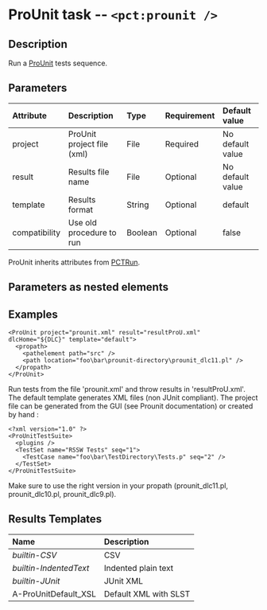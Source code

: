 # ProUnit task -- `<pct:prounit />`

## Description

Run a [ProUnit](http://prounit.sourceforge.net) tests sequence.

## Parameters

| **Attribute**| **Description**| **Type**| **Requirement**| **Default value**|
|:-------------|:---------------|:--------|:---------------|:-----------------|
|project       |ProUnit project file (xml)|File     |Required        |No default value  |
|result        |Results file name|File     |Optional        |No default value  |
|template      |Results format  |String   |Optional        |default           |
|compatibility |Use old procedure to run|Boolean  |Optional        |false             |

ProUnit inherits attributes from [PCTRun](PCTRun.md).

## Parameters as nested elements

## Examples
```
<ProUnit project="prounit.xml" result="resultProU.xml" dlcHome="${DLC}" template="default">
  <propath>
    <pathelement path="src" />
    <path location="foo\bar\prounit-directory\prounit_dlc11.pl" />
  </propath>
</ProUnit>
```
Run tests from the file 'prounit.xml' and throw results in 'resultProU.xml'. The default template generates XML files (non JUnit compliant).
The project file can be generated from the GUI (see Prounit documentation) or created by hand :
```
<?xml version="1.0" ?>
<ProUnitTestSuite>
  <plugins />
  <TestSet name="RSSW Tests" seq="1">
    <TestCase name="foo\bar\TestDirectory\Tests.p" seq="2" />
  </TestSet>
</ProUnitTestSuite>
```
Make sure to use the right version in your propath (prounit\_dlc11.pl, prounit\_dlc10.pl, prounit\_dlc9.pl).

## Results Templates
| **Name**| **Description**|
|:--------|:---------------|
|_builtin-CSV_|CSV             |
|_builtin-IndentedText_|Indented plain text|
|_builtin-JUnit_|JUnit XML       |
|A-ProUnitDefault\_XSL|Default XML with SLST|